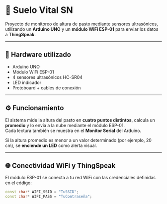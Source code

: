 # 🌿 Suelo Vital SN

Proyecto de monitoreo de altura de pasto mediante sensores ultrasónicos, utilizando un **Arduino UNO** y un **módulo WiFi ESP-01** para enviar los datos a **ThingSpeak**.

---

## 🧩 Hardware utilizado
- Arduino UNO  
- Módulo WiFi ESP-01  
- 4 sensores ultrasónicos HC-SR04  
- LED indicador  
- Protoboard + cables de conexión  

---

## ⚙️ Funcionamiento
El sistema mide la altura del pasto en **cuatro puntos distintos**, calcula un **promedio** y lo envía a la nube mediante el módulo ESP-01.  
Cada lectura también se muestra en el **Monitor Serial** del Arduino.

Si la altura promedio es menor a un valor determinado (por ejemplo, 20 cm), se **enciende un LED** como alerta visual.

---

## 🌐 Conectividad WiFi y ThingSpeak
El módulo ESP-01 se conecta a tu red WiFi con las credenciales definidas en el código:

```cpp
const char* WIFI_SSID = "TuSSID";
const char* WIFI_PASS = "TuContraseña";

